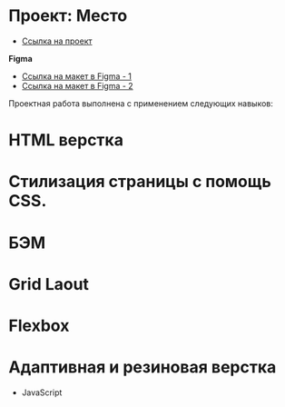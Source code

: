 # Проект: Место


* [Ссылка на проект](https://towak0714.github.io/revin-mesto/)

**Figma**

* [Ссылка на макет в Figma - 1](https://www.figma.com/file/2cn9N9jSkmxD84oJik7xL7/JavaScript.-Sprint-4?node-id=0%3A1)
* [Ссылка на макет в Figma - 2](https://www.figma.com/file/bjyvbKKJN2naO0ucURl2Z0/JavaScript.-Sprint-5?node-id=0%3A1)

Проектная работа выполнена с применением следующих навыков:

# HTML верстка
# Стилизация страницы с помощь CSS.
# БЭМ
# Grid Laout
# Flexbox
# Адаптивная и резиновая верстка
* JavaScript
